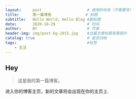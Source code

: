 ```yaml
---
layout:     post   				    # 使用的布局（不需要改）
title:      第一篇博客 				# 标题 
subtitle:   Hello World, Hello Blog #副标题
date:       2020-10-29				# 时间
author:     BY 						# 作者
header-img: img/post-bg-2015.jpg 	#这篇文章标题背景图片
catalog: true 						# 是否归档
tags:								#标签
    - 生活
---
```


## Hey
>这是我的第一篇博客。

进入你的博客主页，新的文章将会出现在你的主页上.
